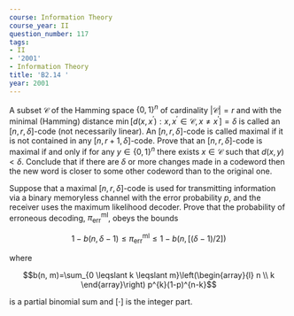 ```yaml
---
course: Information Theory
course_year: II
question_number: 117
tags:
- II
- '2001'
- Information Theory
title: 'B2.14 '
year: 2001
---
```



A subset $\mathcal{C}$ of the Hamming space $\{0,1\}^{n}$ of cardinality $|\mathcal{C}|=r$ and with the minimal (Hamming) distance $\min \left[d\left(x, x^{\prime}\right): x, x^{\prime} \in \mathcal{C}, x \neq x^{\prime}\right]=\delta$ is called an $[n, r, \delta]$-code (not necessarily linear). An $[n, r, \delta]$-code is called maximal if it is not contained in any $[n, r+1, \delta]$-code. Prove that an $[n, r, \delta]$-code is maximal if and only if for any $y \in\{0,1\}^{n}$ there exists $x \in \mathcal{C}$ such that $d(x, y)<\delta$. Conclude that if there are $\delta$ or more changes made in a codeword then the new word is closer to some other codeword than to the original one.

Suppose that a maximal $[n, r, \delta]$-code is used for transmitting information via a binary memoryless channel with the error probability $p$, and the receiver uses the maximum likelihood decoder. Prove that the probability of erroneous decoding, $\pi_{\mathrm{err}}^{\mathrm{ml}}$, obeys the bounds

$$1-b(n, \delta-1) \leqslant \pi_{\mathrm{err}}^{\mathrm{ml}} \leqslant 1-b(n,[(\delta-1) / 2])$$

where

$$b(n, m)=\sum_{0 \leqslant k \leqslant m}\left(\begin{array}{l}
n \\
k
\end{array}\right) p^{k}(1-p)^{n-k}$$

is a partial binomial sum and $[\cdot]$ is the integer part.